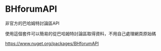 # BHforumAPI

非官方的巴哈姆特討論區API

使用這個套件可以簡易的從巴哈姆特討論區取得資料，不用自己處理網頁原始碼

https://www.nuget.org/packages/BHforumAPI
